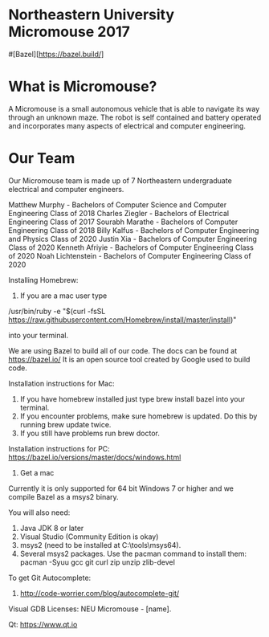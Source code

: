 # Northeastern University Micromouse 2017

#[Bazel][https://bazel.build/]

# What is Micromouse?
A Micromouse is a small autonomous vehicle that is able to navigate its way through an unknown maze. 
The robot is self contained and battery operated and incorporates many aspects of electrical and computer engineering.

# Our Team
Our Micromouse team is made up of 7 Northeastern undergraduate electrical and computer engineers.

Matthew Murphy - Bachelors of Computer Science and Computer Engineering Class of 2018
Charles Ziegler - Bachelors of Electrical Engineering Class of 2017
Sourabh Marathe - Bachelors of Computer Engineering Class of 2018
Billy Kalfus - Bachelors of Computer Engineering and Physics Class of 2020
Justin Xia - Bachelors of Computer Engineering Class of 2020
Kenneth Afriyie - Bachelors of Computer Engineering Class of 2020
Noah Lichtenstein - Bachelors of Computer Engineering Class of 2020


Installing Homebrew:

1. If you are a mac user type 

/usr/bin/ruby -e "$(curl -fsSL https://raw.githubusercontent.com/Homebrew/install/master/install)"


into your terminal.


We are using Bazel to build all of our code. The docs can be found at https://bazel.io/
It is an open source tool created by Google used to build code. 

Installation instructions for Mac:

1. If you have homebrew installed just type brew install bazel into your terminal.
2. If you encounter problems, make sure homebrew is updated. Do this by running brew update twice.
3. If you still have problems run brew doctor. 

Installation instructions for PC: https://bazel.io/versions/master/docs/windows.html

1. Get a mac

Currently it is only supported for 64 bit Windows 7 or higher and we compile Bazel as a msys2 binary.

You will also need: 

1. Java JDK 8 or later
2. Visual Studio (Community Edition is okay)
3. msys2 (need to be installed at C:\tools\msys64\).
4. Several msys2 packages. Use the pacman command to install them: pacman -Syuu gcc git curl zip unzip zlib-devel


To get Git Autocomplete:
	
1. http://code-worrier.com/blog/autocomplete-git/


Visual GDB Licenses:
    NEU Micromouse - [name].

Qt:
    https://www.qt.io




